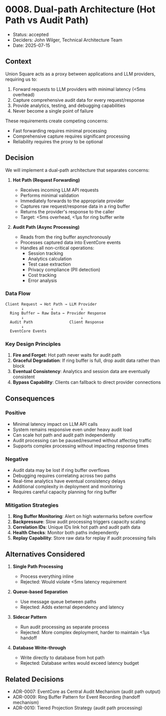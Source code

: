 # 0008. Dual-path Architecture (Hot Path vs Audit Path)

- Status: accepted
- Deciders: John Wilger, Technical Architecture Team
- Date: 2025-07-15

## Context

Union Square acts as a proxy between applications and LLM providers, requiring us to:
1. Forward requests to LLM providers with minimal latency (<5ms overhead)
2. Capture comprehensive audit data for every request/response
3. Provide analytics, testing, and debugging capabilities
4. Never become a single point of failure

These requirements create competing concerns:
- Fast forwarding requires minimal processing
- Comprehensive capture requires significant processing
- Reliability requires the proxy to be optional

## Decision

We will implement a dual-path architecture that separates concerns:

1. **Hot Path (Request Forwarding)**
   - Receives incoming LLM API requests
   - Performs minimal validation
   - Immediately forwards to the appropriate provider
   - Captures raw request/response data in a ring buffer
   - Returns the provider's response to the caller
   - Target: <5ms overhead, <1μs for ring buffer write

2. **Audit Path (Async Processing)**
   - Reads from the ring buffer asynchronously
   - Processes captured data into EventCore events
   - Handles all non-critical operations:
     - Session tracking
     - Analytics calculation
     - Test case extraction
     - Privacy compliance (PII detection)
     - Cost tracking
     - Error analysis

### Data Flow

```
Client Request → Hot Path → LLM Provider
       ↓            ↓            ↓
  Ring Buffer ← Raw Data ← Provider Response
       ↓                         ↓
  Audit Path                Client Response
       ↓
  EventCore Events
```

### Key Design Principles

1. **Fire and Forget**: Hot path never waits for audit path
2. **Graceful Degradation**: If ring buffer is full, drop audit data rather than block
3. **Eventual Consistency**: Analytics and session data are eventually consistent
4. **Bypass Capability**: Clients can fallback to direct provider connections

## Consequences

### Positive

- Minimal latency impact on LLM API calls
- System remains responsive even under heavy audit load
- Can scale hot path and audit path independently
- Audit processing can be paused/resumed without affecting traffic
- Supports complex processing without impacting response times

### Negative

- Audit data may be lost if ring buffer overflows
- Debugging requires correlating across two paths
- Real-time analytics have eventual consistency delays
- Additional complexity in deployment and monitoring
- Requires careful capacity planning for ring buffer

### Mitigation Strategies

1. **Ring Buffer Monitoring**: Alert on high watermarks before overflow
2. **Backpressure**: Slow audit processing triggers capacity scaling
3. **Correlation IDs**: Unique IDs link hot path and audit path data
4. **Health Checks**: Monitor both paths independently
5. **Replay Capability**: Store raw data for replay if audit processing fails

## Alternatives Considered

1. **Single Path Processing**
   - Process everything inline
   - Rejected: Would violate <5ms latency requirement

2. **Queue-based Separation**
   - Use message queue between paths
   - Rejected: Adds external dependency and latency

3. **Sidecar Pattern**
   - Run audit processing as separate process
   - Rejected: More complex deployment, harder to maintain <1μs handoff

4. **Database Write-through**
   - Write directly to database from hot path
   - Rejected: Database writes would exceed latency budget

## Related Decisions

- ADR-0007: EventCore as Central Audit Mechanism (audit path output)
- ADR-0009: Ring Buffer Pattern for Event Recording (handoff mechanism)
- ADR-0010: Tiered Projection Strategy (audit path processing)
